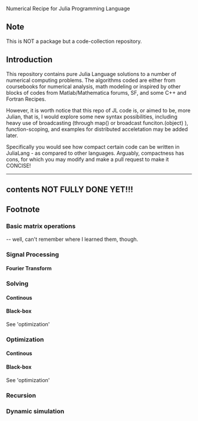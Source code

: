 Numerical Recipe for Julia Programming Language

## Note
This is NOT a package but a code-collection repository.

## Introduction

This repository contains pure Julia Language solutions to a number of numerical computing problems. The algorithms coded are either from coursebooks for numerical analysis, math modeling or inspired by other blocks of codes from Matlab/Mathematica forums, SF, and some C++ and Fortran Recipes.

However, it is worth notice that this repo of JL code is, or aimed to be, more Julian, that is, I would explore some new syntax possibilities, including heavy use of broadcasting (through map() or broadcast funciton.(object) ), function-scoping, and examples for distributed acceletation may be added later.

Specifically you would see how compact certain code can be written in JuliaLang - as compared to other languages. Arguably, compactness has cons, for which you may modify and make a pull request to make it CONCISE!

-----------------------
contents NOT FULLY DONE YET!!!
-----------------------

## Footnote
### Basic matrix operations
 -- well, can't remember where I learned them, though.

### Signal Processing

#### Fourier Transform

### Solving

#### Continous

#### Black-box
See 'optimization'

### Optimization
#### Continous

#### Black-box
See 'optimization'

### Recursion


### Dynamic simulation
